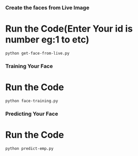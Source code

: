 ### Create the faces from Live Image

# Run the Code(Enter Your id is number eg:1 to etc)

```
python get-face-from-live.py
```

### Training Your Face

# Run the Code

```
python face-training.py
```

### Predicting Your Face

# Run the Code

```
python predict-emp.py
```
